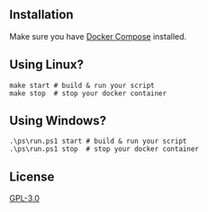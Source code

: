 
## Installation

Make sure you have [Docker Compose](https://docs.docker.com/compose/install/) installed.

## Using Linux?

```
make start # build & run your script
make stop  # stop your docker container
```

## Using Windows?

```
.\ps\run.ps1 start # build & run your script
.\ps\run.ps1 stop  # stop your docker container
```

## License
[GPL-3.0](https://choosealicense.com/licenses/gpl-3.0/)